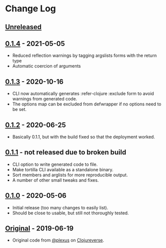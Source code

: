# Change Log

## [Unreleased]

## [0.1.4] - 2021-05-05

- Reduced reflection warnings by tagging argslists forms with the return type
- Automatic coercion of arguments

## [0.1.3] - 2020-10-16

- CLI now automatically generates :refer-clojure :exclude form to avoid warnings from generated code.
- The options map can be excluded from defwrapper if no options need to be set.

## [0.1.2] - 2020-06-25

- Basically 0.1.1, but with the build fixed so that the deployment worked.

## [0.1.1] - not released due to broken build

- CLI option to write generated code to file.
- Make tortilla CLI available as a standalone binary.
- Sort members and arglists for more reproducible output.
- A number of other small tweaks and fixes.

## [0.1.0] - 2020-05-06

- Initial release (too many changes to easily list).
- Should be close to usable, but still not thoroughly tested.

## [Original] - 2019-06-19

- Original code from [@plexus](//github.com/plexus) on [Clojureverse](https://clojureverse.org/t/generating-reflection-free-java-wrappers/4421).

[Unreleased]: //github.com/emlyn/tortilla/compare/0.1.4...HEAD
[0.1.4]:      //github.com/emlyn/tortilla/compare/0.1.3...0.1.4
[0.1.3]:      //github.com/emlyn/tortilla/compare/0.1.2...0.1.3
[0.1.2]:      //github.com/emlyn/tortilla/compare/0.1.1...0.1.2
[0.1.1]:      //github.com/emlyn/tortilla/compare/0.1.0...0.1.1
[0.1.0]:      //github.com/emlyn/tortilla/compare/original...0.1.0
[Original]:   //github.com/emlyn/tortilla/commit/original

